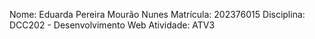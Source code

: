 Nome: Eduarda Pereira Mourão Nunes
Matrícula: 202376015
Disciplina: DCC202 - Desenvolvimento Web
Atividade: ATV3